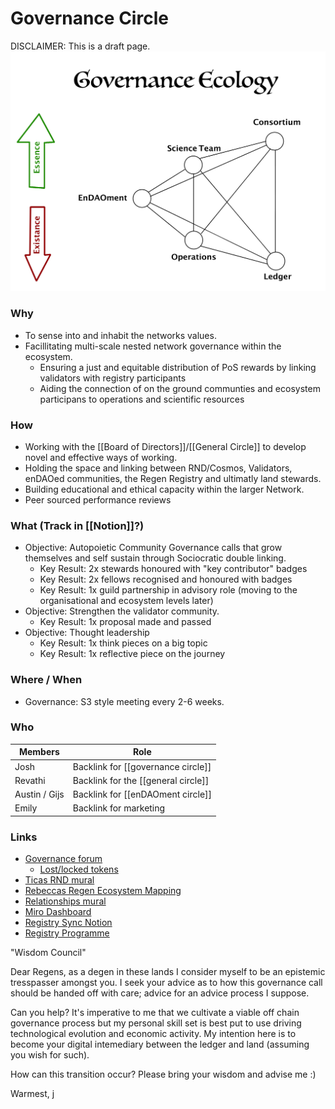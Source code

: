 # Governance Circle
DISCLAIMER: This is a draft page.
![](assets/GovernanceEcology.jpg)

### Why
- To sense into and inhabit the networks values.
- Facillitating multi-scale nested network governance within the ecosystem.
	- Ensuring a just and equitable distribution of PoS rewards by linking validators with registry participants
	- Aiding the connection of on the ground communties and ecosystem participans to operations and scientific resources

### How
- Working with the [[Board of Directors]]/[[General Circle]] to develop novel and effective ways of working.
- Holding the space and linking between RND/Cosmos, Validators, enDAOed communities, the Regen Registry and ultimatly land stewards.
- Building educational and ethical capacity within the larger Network.
- Peer sourced performance reviews


### What (Track in [[Notion]]?)
- Objective: Autopoietic Community Governance calls that grow themselves and self sustain through Sociocratic double linking.
	- Key Result: 2x stewards honoured with "key contributor" badges
	- Key Result: 2x fellows recognised and honoured with badges
	- Key Result: 1x guild partnership in advisory role (moving to the organisational and ecosystem levels later)
- Objective: Strengthen the validator community.
	- Key Result: 1x proposal made and passed
- Objective: Thought leadership
	- Key Result: 1x think pieces on a big topic
	- Key Result: 1x reflective piece on the journey

### Where / When
- Governance: S3 style meeting every 2-6 weeks.


### Who
| Members | Role |
|---|---|
| Josh | Backlink for [[governance circle]] |
| Revathi | Backlink for the [[general circle]] |
| Austin / Gijs | Backlink for [[enDAOment circle]] |
| Emily | Backlink for marketing |


### Links
- [Governance forum](https://forum.regen.network/c/governance-proposal/10)
	- [Lost/locked tokens](https://forum.regen.network/t/in-need-of-communities-assistance-tokens-lost-in-wallet-conversion/212/7)
- [Ticas RND mural](https://app.mural.co/t/exploros/m/exploros/1633364795847/c36407b73c9dacb0dd2b7aeb16ca4f4c0f60b936?sender=ufffda73d413a59dfeb237815)
- [Rebeccas Regen Ecosystem Mapping](https://app.mural.co/t/exploros/m/exploros/1642717606573/2550de9b7cf959fdb204a089129721e8713469df?fromVisitorModal=true&sender=u70ef79b0a9c38c2d8ebd9946)
- [Relationships mural](https://miro.com/app/board/uXjVOClQHU8=/)
- [Miro Dashboard](https://miro.com/app/board/uXjVOEW-RaE=/)
- [Registry Sync Notion](https://www.notion.so/regenfoundation/RF-Registry-Sync-2847bf42efb8497b8638b84d1ab454c3)
- [Registry Programme](https://docs.google.com/document/d/1n_U3IcGIg_OWjIJLKO8nvtqlbCaccl7sPihLqXYMEpQ/edit)




"Wisdom Council"

Dear Regens, as a degen in these lands I consider myself to be an epistemic tresspasser amongst you. I seek your advice as to how this governance call should be handed off with care; advice for an advice process I suppose. 

Can you help? It's imperative to me that we cultivate a viable off chain governance process but my personal skill set is best put to use driving technological evolution and economic activity. My intention here is to become your digital intemediary between the ledger and land (assuming you wish for such). 

How can this transition occur? Please bring your wisdom and advise me :)

Warmest,
j
